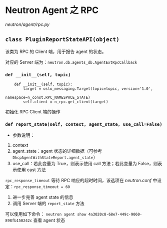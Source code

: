 # Neutron Agent 之 RPC

*neutron/agent/rpc.py*

## `class PluginReportStateAPI(object)`

该类为 RPC 的 Client 端，用于报告 agent 的状态。

对应的 Server 端为：`neutron.db.agents_db.AgentExtRpcCallback`

### `def __init__(self, topic)`

```
    def __init__(self, topic):
        target = oslo_messaging.Target(topic=topic, version='1.0',
                                       namespace=n_const.RPC_NAMESPACE_STATE)
        self.client = n_rpc.get_client(target)
```

初始化 RPC Client 端的操作

### `def report_state(self, context, agent_state, use_call=False)`

* 参数说明：
 1. context
 2. agent_state：agent 状态的详细数据（可参考 `DhcpAgentWithStateReport.agent_state`）
 3. use_call：若此变量为 True，则表示使用 call 方法；若此变量为 False，则表示使用 cast 方法

`rpc_response_timeout` 等待 RPC 响应的超时时间，该选项在 *neutron.conf* 中设定：`rpc_response_timeout = 60`

1. 进一步完善 agent state 的信息
2. 调用 Server 端的 `report_state` 方法

可以使用如下命令： `neutron agent show 4a3020c8-68e7-449c-9060-898fb150242c` 查看 agent 状态
